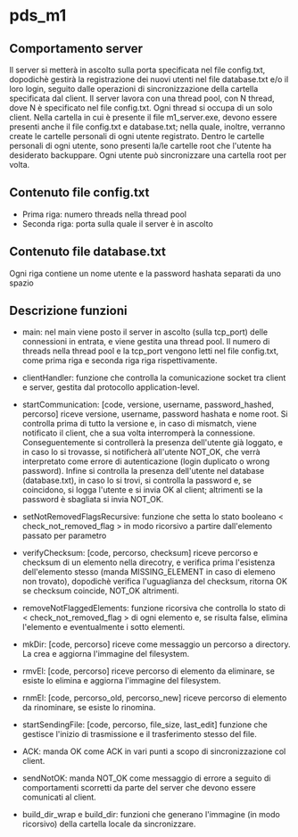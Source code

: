 # pds_m1

## Comportamento server

Il server si metterà in ascolto sulla porta specificata nel file config.txt, dopodichè gestirà la registrazione
dei nuovi utenti nel file database.txt e/o il loro login, seguito dalle operazioni di sincronizzazione della
cartella specificata dal client.
Il server lavora con una thread pool, con N thread, dove N è specificato nel file config.txt.
Ogni thread si occupa di un solo client.
Nella cartella in cui è presente il file m1_server.exe, devono essere presenti anche il file config.txt e database.txt;
nella quale, inoltre, verranno create le cartelle personali di ogni utente registrato.
Dentro le cartelle personali di ogni utente, sono presenti la/le cartelle root che l'utente ha desiderato backuppare.
Ogni utente può sincronizzare una cartella root per volta.

## Contenuto file config.txt

- Prima riga: numero threads nella thread pool
- Seconda riga: porta sulla quale il server è in ascolto

## Contenuto file database.txt

Ogni riga contiene un nome utente e la password hashata separati da uno spazio

## Descrizione funzioni

- main:
nel main viene posto il server in ascolto (sulla tcp_port) delle connessioni in entrata, e viene gestita una thread pool.
Il numero di threads nella thread pool e la tcp_port vengono letti nel file config.txt,
come prima riga e seconda riga riga rispettivamente.

- clientHandler:
funzione che controlla la comunicazione socket tra client e server, gestita dal protocollo application-level.

- startCommunication:
[code, versione, username, password_hashed, percorso]
riceve versione, username, password hashata e nome root. Si controlla prima di tutto la versione e, in caso di mismatch, 
viene notificato il client, che a sua volta interromperà la connessione. 
Conseguentemente si controllerà la presenza dell'utente già loggato, e in caso lo si trovasse, si notificherà all'utente 
NOT_OK, che verrà interpretato come errore di autenticazione (login duplicato o wrong password). Infine si controlla
la presenza dell'utente nel database (database.txt), in caso lo si trovi, si controlla la password e, se coincidono,
si logga l'utente e si invia OK al client; altrimenti se la password è sbagliata si invia NOT_OK.

- setNotRemovedFlagsRecursive:
funzione che setta lo stato booleano < check_not_removed_flag > in modo ricorsivo a partire dall'elemento passato
per parametro

- verifyChecksum:
[code, percorso, checksum]
riceve percorso e checksum di un elemento nella direcotry, e verifica prima l'esistenza dell'elemento stesso
(manda MISSING_ELEMENT in caso di elemeno non trovato), dopodichè verifica l'uguaglianza del checksum, ritorna OK se
checksum coincide, NOT_OK altrimenti.

- removeNotFlaggedElements:
funzione ricorsiva che controlla lo stato di < check_not_removed_flag > di ogni elemento e, se risulta false, elimina
l'elemento e eventualmente i sotto elementi.

- mkDir:
[code, percorso]
riceve come messaggio un percorso a directory. La crea e aggiorna l'immagine del filesystem.

- rmvEl:
[code, percorso]
riceve percorso di elemento da eliminare, se esiste lo elimina e aggiorna l'immagine del filesystem.

- rnmEl:
[code, percorso_old, percorso_new]
riceve percorso di elemento da rinominare, se esiste lo rinomina.

- startSendingFile:
[code, percorso, file_size, last_edit]
funzione che gestisce l'inizio di trasmissione e il trasferimento stesso del file.

- ACK:
manda OK come ACK in vari punti a scopo di sincronizzazione col client.

- sendNotOK:
manda NOT_OK come messaggio di errore a seguito di comportamenti scorretti da parte del server che devono
essere comunicati al client.

- build_dir_wrap e build_dir:
funzioni che generano l'immagine (in modo ricorsivo) della cartella locale da sincronizzare.
